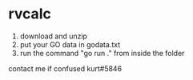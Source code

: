 # rvcalc
1. download and unzip
2. put your GO data in godata.txt
3. run the command "go run ." from inside the folder

contact me if confused kurt#5846
